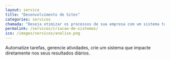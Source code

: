 ```yaml
---
layout: servico
title: "Desenvolvimento de Sites"
categories: servicos
chamada: "Deseja otimizar os processos de sua empresa com um sistema totalmente personalizado e adaptado as suas necessidades?"
permalink: /servicos/criacao-de-sistemas/
ico: /images/servicos/analise.png
---
```

Automatize tarefas, gerencie atividades, crie um sistema que impacte diretamente nos seus resultados diários.